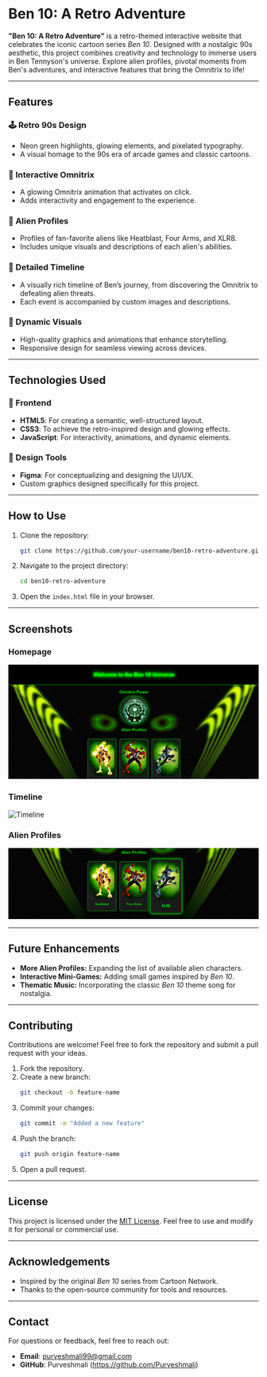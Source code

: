 # Ben 10: A Retro Adventure

**"Ben 10: A Retro Adventure"** is a retro-themed interactive website that celebrates the iconic cartoon series *Ben 10*. Designed with a nostalgic 90s aesthetic, this project combines creativity and technology to immerse users in Ben Tennyson's universe. Explore alien profiles, pivotal moments from Ben's adventures, and interactive features that bring the Omnitrix to life!

---

## Features

### 🕹️ Retro 90s Design
- Neon green highlights, glowing elements, and pixelated typography.
- A visual homage to the 90s era of arcade games and classic cartoons.

### 🌟 Interactive Omnitrix
- A glowing Omnitrix animation that activates on click.
- Adds interactivity and engagement to the experience.

### 👾 Alien Profiles
- Profiles of fan-favorite aliens like Heatblast, Four Arms, and XLR8.
- Includes unique visuals and descriptions of each alien's abilities.

### 📜 Detailed Timeline
- A visually rich timeline of Ben’s journey, from discovering the Omnitrix to defeating alien threats.
- Each event is accompanied by custom images and descriptions.

### 🎨 Dynamic Visuals
- High-quality graphics and animations that enhance storytelling.
- Responsive design for seamless viewing across devices.

---

## Technologies Used

### 📌 Frontend
- **HTML5**: For creating a semantic, well-structured layout.
- **CSS3**: To achieve the retro-inspired design and glowing effects.
- **JavaScript**: For interactivity, animations, and dynamic elements.

### 📌 Design Tools
- **Figma**: For conceptualizing and designing the UI/UX.
- Custom graphics designed specifically for this project.

---

## How to Use

1. Clone the repository:
   ```bash
   git clone https://github.com/your-username/ben10-retro-adventure.git
   ```
2. Navigate to the project directory:
   ```bash
   cd ben10-retro-adventure
   ```
3. Open the `index.html` file in your browser.

---

## Screenshots

### Homepage
![Homepage](Hackathon/images/homepage-screenshot.png)

### Timeline
![Timeline](Hackathon/images/omnitrix-section-screenshot.png)

### Alien Profiles
![Alien Profiles](Hackathon/images/alien-profiles-screenshot.png)

---

## Future Enhancements

- **More Alien Profiles:** Expanding the list of available alien characters.
- **Interactive Mini-Games:** Adding small games inspired by *Ben 10*.
- **Thematic Music:** Incorporating the classic *Ben 10* theme song for nostalgia.

---

## Contributing

Contributions are welcome! Feel free to fork the repository and submit a pull request with your ideas.

1. Fork the repository.
2. Create a new branch:
   ```bash
   git checkout -b feature-name
   ```
3. Commit your changes:
   ```bash
   git commit -m "Added a new feature"
   ```
4. Push the branch:
   ```bash
   git push origin feature-name
   ```
5. Open a pull request.

---

## License

This project is licensed under the [MIT License](LICENSE). Feel free to use and modify it for personal or commercial use.

---

## Acknowledgements

- Inspired by the original *Ben 10* series from Cartoon Network.
- Thanks to the open-source community for tools and resources.

---

## Contact

For questions or feedback, feel free to reach out:
- **Email**: purveshmali99@gmail.com
- **GitHub**: Purveshmali (https://github.com/Purveshmali)
